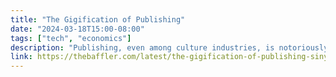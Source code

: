 ```yaml
---
title: "The Gigification of Publishing"
date: "2024-03-18T15:00-08:00"
tags: ["tech", "economics"]
description: "Publishing, even among culture industries, is notoriously sleepy as a capitalist enterprise. Many enter the field—and take spiritual compensation in lieu of higher pay, shaping employee demographics—because they love literature. Depending on one’s taste, this is a commitment sometimes in conflict with maximizing profits. The story of the industry’s last fifty years has been about the steady rationalization of this fundamentally chaotic business, driven by conglomerate consolidation, the shareholder value revolution, and top-down demands for quarterly growth. Literature finds itself, as it long has, poised between capitalism and aesthetics, learning to accommodate—through everything from intensified investment in brand names to literary fiction’s adoption of genre techniques—the persistent encroachment of the former. (I detail the far-reaching consequences for literary history in my book Big Fiction.)"
link: https://thebaffler.com/latest/the-gigification-of-publishing-sinykin?utm_source%3Drss-feed%26utm_medium%3Drss%26utm_campaign%3Dfeed
---
```


